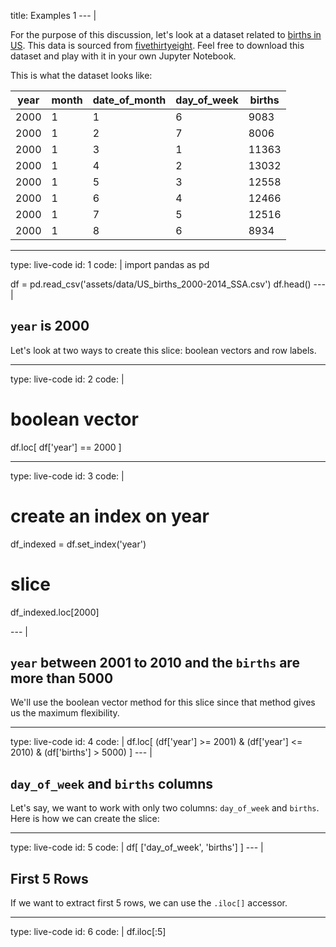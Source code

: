 title: Examples 1
--- |

  For the purpose of this discussion, let's look at a dataset related to [births in US](assets/data/US_births_2000-2014_SSA.csv). This data is sourced from [fivethirtyeight](https://github.com/fivethirtyeight/data/tree/master/births). Feel free to download this dataset and play with it in your own Jupyter Notebook.

  This is what the dataset looks like:

  year|month|date_of_month|day_of_week|births
  -|-|-|-|-
  2000|1|1|6|9083
  2000|1|2|7|8006
  2000|1|3|1|11363
  2000|1|4|2|13032
  2000|1|5|3|12558
  2000|1|6|4|12466
  2000|1|7|5|12516
  2000|1|8|6|8934

---
type: live-code
id: 1
code: |
  import pandas as pd

  df = pd.read_csv('assets/data/US_births_2000-2014_SSA.csv')
  df.head()
--- |

  ## `year` is 2000

  Let's look at two ways to create this slice: boolean vectors and row labels.

---
type: live-code
id: 2
code: |
  # boolean vector
  df.loc[ df['year'] == 2000 ]

---
type: live-code
id: 3
code: |
  # create an index on year
  df_indexed = df.set_index('year')

  # slice
  df_indexed.loc[2000]

--- |

  ## `year` between 2001 to 2010 and the `births` are more than 5000

  We'll use the boolean vector method for this slice since that method gives us the maximum flexibility.

---
type: live-code
id: 4 
code: |
  df.loc[ (df['year'] >= 2001) & (df['year'] <= 2010) & (df['births'] > 5000) ]
--- |

  ## `day_of_week` and `births` columns

  Let's say, we want to work with only two columns: `day_of_week` and `births`. Here is how we can create the slice:

---
type: live-code
id: 5
code: |
  df[ ['day_of_week', 'births'] ]
--- |

  ## First 5 Rows

  If we want to extract first 5 rows, we can use the `.iloc[]` accessor.

---
type: live-code
id: 6
code: |
  df.iloc[:5]
